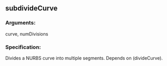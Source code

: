 ## subdivideCurve
### Arguments: 
curve, numDivisions
### Specification: 
Divides a NURBS curve into multiple segments. Depends on (divideCurve).
